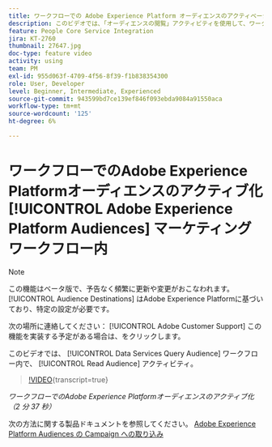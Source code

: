 ```yaml
---
title: ワークフローでの Adobe Experience Platform オーディエンスのアクティベーション
description: このビデオでは、「オーディエンスの閲覧」アクティビティを使用して、ワークフロー内でデータサービスクエリオーディエンスを有効にする方法を説明します。
feature: People Core Service Integration
jira: KT-2760
thumbnail: 27647.jpg
doc-type: feature video
activity: using
team: PM
exl-id: 955d063f-4709-4f56-8f39-f1b838354300
role: User, Developer
level: Beginner, Intermediate, Experienced
source-git-commit: 943599bd7ce139ef846f093ebda9084a91550aca
workflow-type: tm+mt
source-wordcount: '125'
ht-degree: 6%

---
```


# ワークフローでのAdobe Experience Platformオーディエンスのアクティブ化 [!UICONTROL Adobe Experience Platform Audiences] マーケティングワークフロー内

>[!NOTE]
>
>この機能はベータ版で、予告なく頻繁に更新や変更がおこなわれます。 [!UICONTROL Audience Destinations] はAdobe Experience Platformに基づいており、特定の設定が必要です。
>
>次の場所に連絡してください： [!UICONTROL Adobe Customer Support] この機能を実装する予定がある場合は、をクリックします。

このビデオでは、 [!UICONTROL Data Services Query Audience] ワークフロー内で、 [!UICONTROL Read Audience] アクティビティ。

>[!VIDEO](https://video.tv.adobe.com/v/27647?learn=on){transcript=true}

*ワークフローでのAdobe Experience Platformオーディエンスのアクティブ化（2 分 37 秒）*

次の方法に関する製品ドキュメントを参照してください。 [Adobe Experience Platform Audiences の Campaign への取り込み](https://experienceleague.adobe.com/docs/campaign-standard/using/integrating-with-adobe-cloud/adobe-experience-platform/aep-sources-destinations/ingest-aep-data.html)
